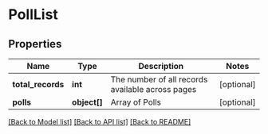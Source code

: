 # PollList

## Properties
Name | Type | Description | Notes
------------ | ------------- | ------------- | -------------
**total_records** | **int** | The number of all records available across pages | [optional] 
**polls** | **object[]** | Array of Polls | [optional] 

[[Back to Model list]](../README.md#documentation-for-models) [[Back to API list]](../README.md#documentation-for-api-endpoints) [[Back to README]](../README.md)


